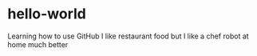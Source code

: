 # hello-world
Learning how to use GitHub 
I like restaurant food 
but I like a chef robot at home much better
